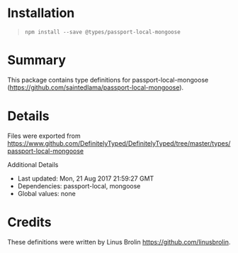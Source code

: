 # Installation
> `npm install --save @types/passport-local-mongoose`

# Summary
This package contains type definitions for passport-local-mongoose (https://github.com/saintedlama/passport-local-mongoose).

# Details
Files were exported from https://www.github.com/DefinitelyTyped/DefinitelyTyped/tree/master/types/passport-local-mongoose

Additional Details
 * Last updated: Mon, 21 Aug 2017 21:59:27 GMT
 * Dependencies: passport-local, mongoose
 * Global values: none

# Credits
These definitions were written by Linus Brolin <https://github.com/linusbrolin>.
